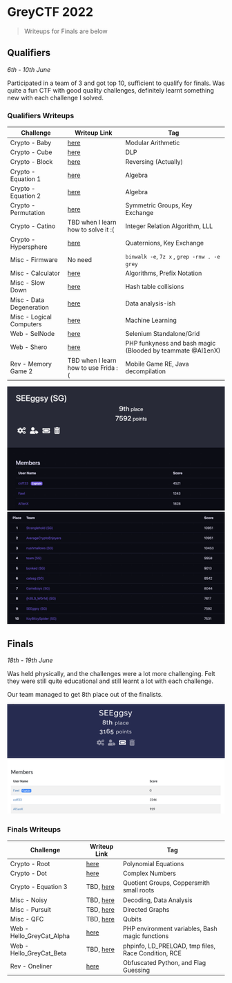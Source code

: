 # GreyCTF 2022

> Writeups for Finals are below

## Qualifiers

<em>6th - 10th June</em>

Participated in a team of 3 and got top 10, sufficient to qualify for finals. Was quite a fun CTF with good quality challenges, definitely learnt something new with each challenge I solved.

### Qualifiers Writeups

| Challenge                | Writeup Link                             | Tag                                                        |
| ------------------------ | ---------------------------------------- | ---------------------------------------------------------- |
| Crypto - Baby            | [here](./Crypto/baby.md)                 | Modular Arithmetic                                         |
| Crypto - Cube            | [here](./Crypto/cube.md)                 | DLP                                                        |
| Crypto - Block           | [here](./Crypto/block.md)                | Reversing (Actually)                                       |
| Crypto - Equation 1      | [here](./Crypto/equation1.md)            | Algebra                                                    |
| Crypto - Equation 2      | [here](./Crypto/equation2.md)            | Algebra                                                    |
| Crypto - Permutation     | [here](./Crypto/permutation.md)          | Symmetric Groups, Key Exchange                             |
| Crypto - Catino          | TBD when I learn how to solve it :(      | Integer Relation Algorithm, LLL                            |
| Crypto - Hypersphere     | [here](./Crypto/hypersphere.md)          | Quaternions, Key Exchange                                  |
| Misc - Firmware          | No need                                  | `binwalk -e`, `7z x` , `grep -rnw . -e grey`               |
| Misc - Calculator        | [here](./Misc/Calculator.md)             | Algorithms, Prefix Notation                                |
| Misc - Slow Down         | [here](./Misc/Slow%20Down.md)            | Hash table collisions                                      |
| Misc - Data Degeneration | [here](./Misc/Data%20Degeneration.ipynb) | Data analysis-ish                                          |
| Misc - Logical Computers | [here](./Misc/Logical%20Computers)       | Machine Learning                                           |
| Web - SelNode            | [here](./Web/SelNode.md)                 | Selenium Standalone/Grid                                   |
| Web - Shero              | [here](./Web/Shero.md)                   | PHP funkyness and bash magic (Blooded by teammate @Al1enX) |
| Rev - Memory Game 2      | TBD when I learn how to use Frida :(     | Mobile Game RE, Java decompilation                         |

![score](./images/team.png)
![score](./images/score.png)

## Finals

<em>18th - 19th June</em>

Was held physically, and the challenges were a lot more challenging. Felt they were still quite educational and still learnt a lot with each challenge.

Our team managed to get 8th place out of the finalists.

![finals](./images/finals.png)

### Finals Writeups

| Challenge                 | Writeup Link                             | Tag                                                 |
| ------------------------- | ---------------------------------------- | --------------------------------------------------- |
| Crypto - Root             | [here](./Crypto/root.md)                 | Polynomial Equations                                |
| Crypto - Dot              | [here](./Crypto/dot.md)                  | Complex Numbers                                     |
| Crypto - Equation 3       | TBD, [here](./Crypto/eqn3.md)            | Quotient Groups, Coppersmith small roots            |
| Misc - Noisy              | TBD, [here](./Misc/Noisy.md)             | Decoding, Data Analysis                             |
| Misc - Pursuit            | TBD, [here](./Misc/Pursuit.md)           | Directed Graphs                                     |
| Misc - QFC                | TBD, [here](./Misc/QFC.md)               | Qubits                                              |
| Web - Hello_GreyCat_Alpha | [here](./Web/hello_greycat_alpha.md)     | PHP environment variables, Bash magic functions     |
| Web - Hello_GreyCat_Beta  | TBD, [here](./Web/hello_greycat_beta.md) | phpinfo, LD_PRELOAD, tmp files, Race Condition, RCE |
| Rev - Oneliner            | [here](./Rev/Oneliner.ipynb)             | Obfuscated Python, and Flag Guessing                |
